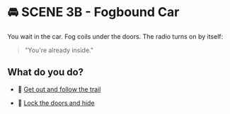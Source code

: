 
# 🚘 SCENE 3B - Fogbound Car

You wait in the car. Fog coils under the doors. The radio turns on by itself:

>"You're already inside."

## What do you do?

- 🚪 [Get out and follow the trail](./scene3A.md)

- 🛑 [Lock the doors and hide](./scene4C.md)
